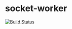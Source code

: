 # socket-worker

[![Build Status](https://travis-ci.org/intel-hpdd/socket-worker.svg?branch=master)](https://travis-ci.org/intel-hpdd/socket-worker)

